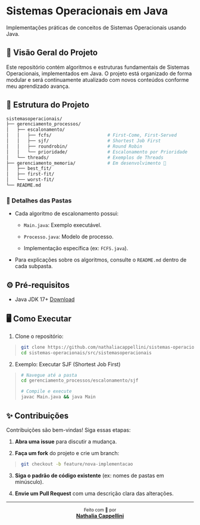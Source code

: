 # Sistemas Operacionais em Java

Implementações práticas de conceitos de Sistemas Operacionais usando Java.

## 📌 Visão Geral do Projeto

Este repositório contém algoritmos e estruturas fundamentais de Sistemas Operacionais, implementados em Java. O projeto está organizado de forma modular e será continuamente atualizado com novos conteúdos conforme meu aprendizado avança.

## 📃 Estrutura do Projeto

```bash
sistemasoperacionais/  
├── gerenciamento_processos/            
│   ├── escalonamento/                  
│   │   ├── fcfs/                     # First-Come, First-Served
│   │   ├── sjf/                      # Shortest Job First
│   │   ├── roundrobin/               # Round Robin
│   │   └── prioridade/               # Escalonamento por Prioridade
│   └── threads/                      # Exemplos de Threads  
├── gerenciamento_memoria/            # Em desenvolvimento 🚧 
│   ├── best_fit/                                         
│   ├── first-fit/                                         
│   └── worst-fit/                                         
└── README.md          
```

### 📌 Detalhes das Pastas

- Cada algoritmo de escalonamento possui:

  - `Main.java`: Exemplo executável.

  - `Processo.java`: Modelo de processo.

  - Implementação específica (ex: `FCFS.java`).

- Para explicações sobre os algoritmos, consulte o `README.md` dentro de cada subpasta.

## ⚙️ Pré-requisitos

- Java JDK 17+ [Download](https://www.oracle.com/java/technologies/downloads/)

## 🖥 Como Executar

1. Clone o repositório:

> ```bash
> git clone https://github.com/nathaliacappellini/sistemas-operacionais.git
> cd sistemas-operacionais/src/sistemasoperacionais
> ```

2. Exemplo: Executar SJF (Shortest Job First)

> ```bash
> # Navegue até a pasta
> cd gerenciamento_processos/escalonamento/sjf
> 
> # Compile e execute
> javac Main.java && java Main
> ```

## ✨ Contribuições

Contribuições são bem-vindas! Siga essas etapas:

1. **Abra uma issue** para discutir a mudança.

2. **Faça um fork** do projeto e crie um branch:

> ```bash
> git checkout -b feature/nova-implementacao
> ```

3. **Siga o padrão de código existente** (ex: nomes de pastas em minúsculo).

4. **Envie um Pull Request** com uma descrição clara das alterações.

---

<div align="center">
  <sub>Feito com 🩷 por</sub><br>
  <strong><a href="https://github.com/nathaliacappellini" target="_blank">Nathalia Cappellini</a></strong><br>
</div>
